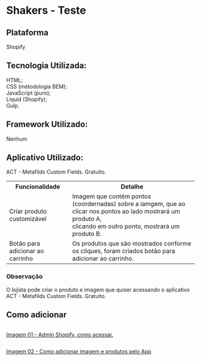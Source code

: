 <h1><b>Shakers - Teste</b></h1>
<h2>Plataforma</h2>
<p>
   Shopify
</p>
<h2>Tecnologia Utilizada:</h2>
<p>
    HTML;<br /> CSS (métodologia BEM);<br /> JavaScript (puro); <br /> Liquid (Shopify);<br /> Gulp.
</p>

<h2>Framework Utilizado:</h2>
<p>
    Nenhum
</p>

<h2>Aplicativo Utilizado:</h2>
<p>
    ACT - Metafilds Custom Fields. Gratuito.
</p>

<table>
  <tr>
    <th>Funcionalidade</th>
    <th>Detalhe</th>
  </tr>
  <tr>
    <td>Criar produto customizável</td>
    <td>
        Imagem que contém pontos (coordernadas) sobre a iamgem, que ao clicar nos pontos ao lado mostrará um produto A, <br />
        clicando em outro ponto, mostrará um produto B.
    </td>
  </tr>
  <tr>
    <td>Botão para adicionar ao carrinho</td>
    <td>
        Os produtos que são mostrados conforme os cliques, foram criados botão para adicionar ao carrinho.
    </td>
  </tr>
</table>

<h3>Observação</h3>
<p>O lojista pode criar o produto e imagem que quiser acessando o aplicativo ACT - Metafilds Custom Fields. Gratuito.</p>

<h2>Como adicionar</h2>
<div style="display:flex;flex-direction:column">
    <a target="_blank" href="https://drive.google.com/file/d/1wSEGldB2xPaZGI50RrZxghQikp4qhdZG/view"> 
        <p>Imagem 01 - Admin Shopify, como acessar.</p>
    </a>
    <a target="_blank" href="https://drive.google.com/file/d/1L8CSm08DPR36mxxEL-g22BJQVqjDBCMb/view?usp=sharing">
        <p> Imagem 02 - Como adicionar imagem e produtos pelo App </p>
    </a>
</div>


